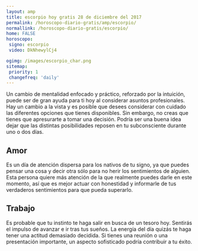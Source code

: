 ```yaml
---
layout: amp
title: escorpio hoy gratis 28 de diciembre del 2017 
permalink: /horoscopo-diario-gratis/amp/escorpio/
normallink: /horoscopo-diario-gratis/escorpio/
home: FALSE
horoscopo:
 signo: escorpio
 video: DkNhewylCj4

ogimg: /images/escorpio_char.png
sitemap:
 priority: 1
 changefreq: 'daily'
---
```



Un cambio de mentalidad enfocado y práctico, reforzado por la intuición, puede ser de gran ayuda para ti hoy al considerar asuntos profesionales. Hay un cambio a la vista y es posible que desees considerar con cuidado las diferentes opciones que tienes disponibles. Sin embargo, no creas que tienes que apresurarte a tomar una decisión. Podría ser una buena idea dejar que las distintas posibilidades reposen en tu subconsciente durante uno o dos días.

## Amor

Es un día de atención dispersa para los nativos de tu signo, ya que puedes pensar una cosa y decir otra sólo para no herir los sentimientos de alguien. Esta persona quiere más atención de la que realmente puedes darle en este momento, así que es mejor actuar con honestidad y informarle de tus verdaderos sentimientos para que pueda superarlo.

## Trabajo

Es probable que tu instinto te haga salir en busca de un tesoro hoy. Sentirás el impulso de avanzar e ir tras tus sueños. La energía del día quizás te haga tener una actitud demasiado decidida. Si tienes una reunión o una presentación importante, un aspecto sofisticado podría contribuir a tu éxito.